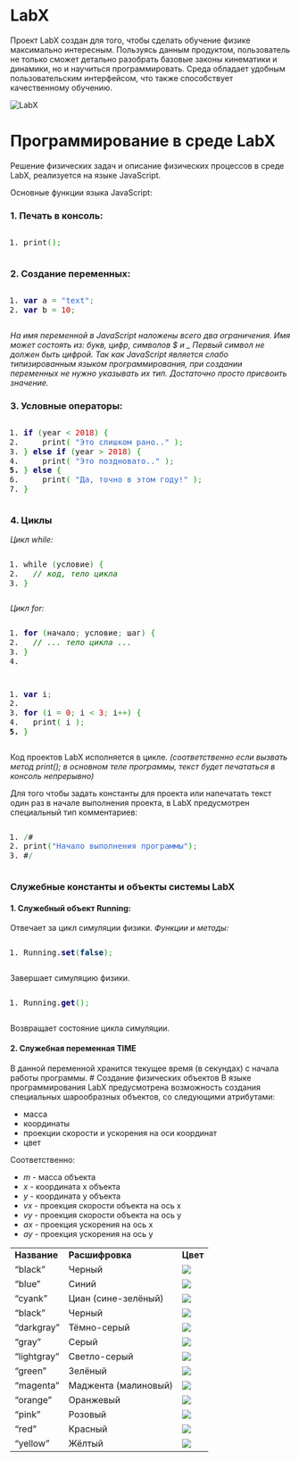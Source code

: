 # LabX
Проект LabX создан для того, чтобы сделать обучение физике максимально интересным. Пользуясь данным продуктом, пользователь не только сможет детально разобрать базовые законы кинематики и динамики, но и научиться программировать. Среда обладает удобным пользовательским интерфейсом, что также способствует качественному обучению. 
 
 
![LabX](img/labe2.png)

# Программирование в среде LabX

Решение физических задач и описание физических процессов в среде LabX, реализуется на языке JavaScript.

Основные функции языка JavaScript:
<H3> 1.	Печать в консоль: </H3>
<pre class="javascript" style="font-family:monospace;"><ol><li style="font-weight: normal; vertical-align:top;"><div style="font: normal normal 1em/1.2em monospace; margin:0; padding:0; background:none; vertical-align:top;">print<span style="color: #009900;">&#40;</span><span style="color: #009900;">&#41;</span><span style="color: #339933;">;</span>  </div></li></ol></pre>
<H3>2.	Создание переменных:</H3>
<pre class="javascript" style="font-family:monospace;"><ol><li style="font-weight: normal; vertical-align:top;"><div style="font: normal normal 1em/1.2em monospace; margin:0; padding:0; background:none; vertical-align:top;"><span style="color: #000066; font-weight: bold;">var</span> a <span style="color: #339933;">=</span> <span style="color: #3366CC;">&quot;text&quot;</span><span style="color: #339933;">;</span>  </div></li><li style="font-weight: normal; vertical-align:top;"><div style="font: normal normal 1em/1.2em monospace; margin:0; padding:0; background:none; vertical-align:top;"><span style="color: #000066; font-weight: bold;">var</span> b <span style="color: #339933;">=</span> <span style="color: #CC0000;">10</span><span style="color: #339933;">;</span>  </div></li></ol></pre>
<em>На имя переменной в JavaScript наложены всего два ограничения.
Имя может состоять из: букв, цифр, символов $ и _
Первый символ не должен быть цифрой.
Так как JavaScript является слабо типизированным языком программирования, при создании переменных не нужно указывать их тип. Достаточно просто присвоить значение.</em>
<h3>3.	Условные операторы:</h3>
<pre class="javascript" style="font-family:monospace;"><ol><li style="font-weight: normal; vertical-align:top;"><div style="font: normal normal 1em/1.2em monospace; margin:0; padding:0; background:none; vertical-align:top;"><span style="color: #000066; font-weight: bold;">if</span> <span style="color: #009900;">&#40;</span>year <span style="color: #339933;">&lt;</span> <span style="color: #CC0000;">2018</span><span style="color: #009900;">&#41;</span> <span style="color: #009900;">&#123;</span>  </div></li><li style="font-weight: normal; vertical-align:top;"><div style="font: normal normal 1em/1.2em monospace; margin:0; padding:0; background:none; vertical-align:top;">    print<span style="color: #009900;">&#40;</span> <span style="color: #3366CC;">&quot;Это слишком рано..&quot;</span> <span style="color: #009900;">&#41;</span><span style="color: #339933;">;</span>  </div></li><li style="font-weight: normal; vertical-align:top;"><div style="font: normal normal 1em/1.2em monospace; margin:0; padding:0; background:none; vertical-align:top;"><span style="color: #009900;">&#125;</span> <span style="color: #000066; font-weight: bold;">else</span> <span style="color: #000066; font-weight: bold;">if</span> <span style="color: #009900;">&#40;</span>year <span style="color: #339933;">&gt;</span> <span style="color: #CC0000;">2018</span><span style="color: #009900;">&#41;</span> <span style="color: #009900;">&#123;</span>  </div></li><li style="font-weight: normal; vertical-align:top;"><div style="font: normal normal 1em/1.2em monospace; margin:0; padding:0; background:none; vertical-align:top;">    print<span style="color: #009900;">&#40;</span> <span style="color: #3366CC;">&quot;Это поздновато..&quot;</span> <span style="color: #009900;">&#41;</span><span style="color: #339933;">;</span>  </div></li><li style="font-weight: bold; vertical-align:top;"><div style="font: normal normal 1em/1.2em monospace; margin:0; padding:0; background:none; vertical-align:top;"><span style="color: #009900;">&#125;</span> <span style="color: #000066; font-weight: bold;">else</span> <span style="color: #009900;">&#123;</span>  </div></li><li style="font-weight: normal; vertical-align:top;"><div style="font: normal normal 1em/1.2em monospace; margin:0; padding:0; background:none; vertical-align:top;">    print<span style="color: #009900;">&#40;</span> <span style="color: #3366CC;">&quot;Да, точно в этом году!&quot;</span> <span style="color: #009900;">&#41;</span><span style="color: #339933;">;</span>  </div></li><li style="font-weight: normal; vertical-align:top;"><div style="font: normal normal 1em/1.2em monospace; margin:0; padding:0; background:none; vertical-align:top;"><span style="color: #009900;">&#125;</span>  </div></li></ol></pre> 



<h3>4.	Циклы</h3>
<em>Цикл while:</em>
<pre class="javascript" style="font-family:monospace;"><ol><li style="font-weight: normal; vertical-align:top;"><div style="font: normal normal 1em/1.2em monospace; margin:0; padding:0; background:none; vertical-align:top;">while <span style="color: #009900;">&#40;</span>условие<span style="color: #009900;">&#41;</span> <span style="color: #009900;">&#123;</span>  </div></li><li style="font-weight: normal; vertical-align:top;"><div style="font: normal normal 1em/1.2em monospace; margin:0; padding:0; background:none; vertical-align:top;">  <span style="color: #006600; font-style: italic;">// код, тело цикла  </span></div></li><li style="font-weight: normal; vertical-align:top;"><div style="font: normal normal 1em/1.2em monospace; margin:0; padding:0; background:none; vertical-align:top;"><span style="color: #009900;">&#125;</span>  </div></li></ol></pre>
<em>Цикл for:</em>
<pre class="javascript" style="font-family:monospace;"><ol><li style="font-weight: normal; vertical-align:top;"><div style="font: normal normal 1em/1.2em monospace; margin:0; padding:0; background:none; vertical-align:top;"><span style="color: #000066; font-weight: bold;">for</span> <span style="color: #009900;">&#40;</span>начало<span style="color: #339933;">;</span> условие<span style="color: #339933;">;</span> шаг<span style="color: #009900;">&#41;</span> <span style="color: #009900;">&#123;</span>  </div></li><li style="font-weight: normal; vertical-align:top;"><div style="font: normal normal 1em/1.2em monospace; margin:0; padding:0; background:none; vertical-align:top;">  <span style="color: #006600; font-style: italic;">// ... тело цикла ...  </span></div></li><li style="font-weight: normal; vertical-align:top;"><div style="font: normal normal 1em/1.2em monospace; margin:0; padding:0; background:none; vertical-align:top;"><span style="color: #009900;">&#125;</span>  </div></li><li style="font-weight: normal; vertical-align:top;"><div style="font: normal normal 1em/1.2em monospace; margin:0; padding:0; background:none; vertical-align:top;">&nbsp;</div></li></ol></pre>

<pre class="javascript" style="font-family:monospace;"><ol><li style="font-weight: normal; vertical-align:top;"><div style="font: normal normal 1em/1.2em monospace; margin:0; padding:0; background:none; vertical-align:top;"><span style="color: #000066; font-weight: bold;">var</span> i<span style="color: #339933;">;</span>  </div></li><li style="font-weight: normal; vertical-align:top;"><div style="font: normal normal 1em/1.2em monospace; margin:0; padding:0; background:none; vertical-align:top;">&nbsp;</div></li><li style="font-weight: normal; vertical-align:top;"><div style="font: normal normal 1em/1.2em monospace; margin:0; padding:0; background:none; vertical-align:top;"><span style="color: #000066; font-weight: bold;">for</span> <span style="color: #009900;">&#40;</span>i <span style="color: #339933;">=</span> <span style="color: #CC0000;">0</span><span style="color: #339933;">;</span> i <span style="color: #339933;">&lt;</span> <span style="color: #CC0000;">3</span><span style="color: #339933;">;</span> i<span style="color: #339933;">++</span><span style="color: #009900;">&#41;</span> <span style="color: #009900;">&#123;</span>  </div></li><li style="font-weight: normal; vertical-align:top;"><div style="font: normal normal 1em/1.2em monospace; margin:0; padding:0; background:none; vertical-align:top;">  print<span style="color: #009900;">&#40;</span> i <span style="color: #009900;">&#41;</span><span style="color: #339933;">;</span>  </div></li><li style="font-weight: bold; vertical-align:top;"><div style="font: normal normal 1em/1.2em monospace; margin:0; padding:0; background:none; vertical-align:top;"><span style="color: #009900;">&#125;</span>  </div></li></ol></pre>

Код проектов LabX исполняется в цикле.
<em>(соответственно если вызвать метод print(); в основном теле программы, текст будет печататься в консоль непрерывно)</em>

Для того чтобы задать константы для проекта или напечатать текст один раз в начале выполнения проекта,  в LabX предусмотрен специальный тип комментариев:

<pre class="javascript" style="font-family:monospace;"><ol><li style="font-weight: normal; vertical-align:top;"><div style="font: normal normal 1em/1.2em monospace; margin:0; padding:0; background:none; vertical-align:top;"><span style="color: #339933;">/</span># </div></li><li style="font-weight: normal; vertical-align:top;"><div style="font: normal normal 1em/1.2em monospace; margin:0; padding:0; background:none; vertical-align:top;">print<span style="color: #009900;">&#40;</span><span style="color: #3366CC;">&quot;Начало выполнения программы&quot;</span><span style="color: #009900;">&#41;</span><span style="color: #339933;">;</span>  </div></li><li style="font-weight: normal; vertical-align:top;"><div style="font: normal normal 1em/1.2em monospace; margin:0; padding:0; background:none; vertical-align:top;">#<span style="color: #339933;">/</span> </div></li></ol></pre>

<h3>Служебные константы и объекты системы LabX</h3>
<H4>1. Служебный объект Running:</H4>
Отвечает за цикл симуляции физики.
<em>Функции и методы:</em>
<pre class="javascript" style="font-family:monospace;"><ol><li style="font-weight: normal; vertical-align:top;"><div style="font: normal normal 1em/1.2em monospace; margin:0; padding:0; background:none; vertical-align:top;">Running.<span style="color: #000066; font-weight: bold;">set</span><span style="color: #009900;">&#40;</span><span style="color: #003366; font-weight: bold;">false</span><span style="color: #009900;">&#41;</span><span style="color: #339933;">;</span>  </div></li></ol></pre>
Завершает симуляцию физики.
<pre class="javascript" style="font-family:monospace;"><ol><li style="font-weight: normal; vertical-align:top;"><div style="font: normal normal 1em/1.2em monospace; margin:0; padding:0; background:none; vertical-align:top;">Running.<span style="color: #000066; font-weight: bold;">get</span><span style="color: #009900;">&#40;</span><span style="color: #009900;">&#41;</span><span style="color: #339933;">;</span>  </div></li></ol></pre>
Возвращает состояние цикла симуляции.
<H4>2.	Служебная переменная TIME</H4>
В данной переменной хранится текущее время (в секундах) с начала работы программы.
# Создание физических объектов
В языке программирования LabX предусмотрена возможность создания специальных шарообразных объектов, со следующими атрибутами:
<ul>
 <li>масса</li>
 <li>координаты</li>
 <li>проекции скорости и ускорения на оси координат</li>
 <li>цвет</li>
</ul>

Соответственно:
<ul>
<li><em>m</em> - масса объекта</li>
<li><em>x</em> - координата x объекта</li>
<li><em>y</em> - координата y объекта</li>
<li><em>vx</em> - проекция скорости объекта на ось x</li>
<li><em>vy</em> - проекция скорости объекта на ось y</li>
<li><em>ax</em> - проекция ускорения на ось x</li>
<li><em>ay</em> - проекция ускорения на ось y</li>
</ul>
<table>
 <tr>
  <td><b>Название</b></td>
  <td><b>Расшифровка</b></td>
  <td><b>Цвет</b></td>
  </tr>
  <tr>
    <td>“black”</td>
   <td>Черный</td>
   <td>
    <img src="img/black.png"/>
   </td>
  </tr>
  <tr>
    <td>“blue”</td>
   <td>Синий</td>
   <td>
    <img src="img/blue.png"/>
   </td>
  </tr>
  <tr>
    <td>“cyank”</td>
   <td>Циан 
(сине-зелёный)
</td>
   <td>
    <img src="img/cyan.png"/>
   </td>
  </tr>
  <tr>
    <td>“black”</td>
   <td>Черный</td>
   <td>
    <img src="img/black.png"/>
   </td>
  </tr>
  <tr>
    <td>“darkgray”</td>
   <td>Тёмно-серый</td>
   <td>
    <img src="img/darkgray.png"/>
   </td>
  </tr>
  <tr>
    <td>“gray”</td>
   <td>Серый</td>
   <td>
    <img src="img/gray.png"/>
   </td>
  </tr>
  <tr>
    <td>“lightgray”</td>
   <td>Светло-серый</td>
   <td>
    <img src="img/lightgray.png"/>
   </td>
  </tr>
 <tr>
    <td>“green”</td>
   <td>Зелёный</td>
   <td>
    <img src="img/green.png"/>
   </td>
  </tr>
  <tr>
    <td>“magenta”</td>
   <td>Маджента
(малиновый)
</td>
   <td>
    <img src="img/magenta.png"/>
   </td>
  </tr>
 <tr>
    <td>“orange”</td>
   <td>Оранжевый</td>
   <td>
    <img src="img/orange.png"/>
   </td>
  </tr>
  <tr>
    <td>“pink”</td>
   <td>Розовый</td>
   <td>
    <img src="img/pink.png"/>
   </td>
  </tr>
 <tr>
    <td>“red”</td>
   <td>Красный</td>
   <td>
    <img src="img/red.png"/>
   </td>
  </tr>
  <tr>
    <td>“yellow”</td>
   <td>Жёлтый</td>
   <td>
    <img src="img/yellow.png"/>
   </td>
  </tr>
</table>
